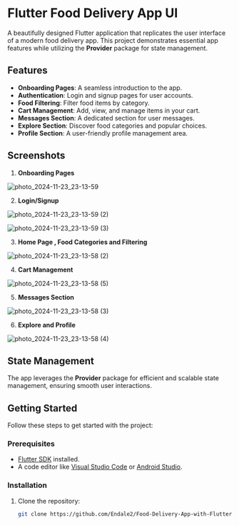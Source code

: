 # Flutter Food Delivery App UI

A beautifully designed Flutter application that replicates the user interface of a modern food delivery app. This project demonstrates essential app features while utilizing the **Provider** package for state management.

## Features

- **Onboarding Pages**: A seamless introduction to the app.
- **Authentication**: Login and signup pages for user accounts.
- **Food Filtering**: Filter food items by category.
- **Cart Management**: Add, view, and manage items in your cart.
- **Messages Section**: A dedicated section for user messages.
- **Explore Section**: Discover food categories and popular choices.
- **Profile Section**: A user-friendly profile management area.

## Screenshots


1. **Onboarding Pages**

![photo_2024-11-23_23-13-59](https://github.com/user-attachments/assets/2d7315d8-c3fe-4029-9177-12f75589908e)



2. **Login/Signup**

![photo_2024-11-23_23-13-59 (2)](https://github.com/user-attachments/assets/2e6968e1-64b8-4263-99a0-0a07968252e1)

![photo_2024-11-23_23-13-59 (3)](https://github.com/user-attachments/assets/c3895766-9178-4b55-9411-7ee6d7f1c2bc)



3. **Home Page , Food Categories and Filtering**

![photo_2024-11-23_23-13-58 (2)](https://github.com/user-attachments/assets/3e62d563-5825-4b15-a3ba-7b10275e3452)

4. **Cart Management**


![photo_2024-11-23_23-13-58 (5)](https://github.com/user-attachments/assets/26e2cba2-a7d4-46a0-9625-f69e3909af6a)


5. **Messages Section**

![photo_2024-11-23_23-13-58 (3)](https://github.com/user-attachments/assets/1e394efb-65e2-4c81-9583-2db933d81262)




6. **Explore and Profile**

![photo_2024-11-23_23-13-58 (4)](https://github.com/user-attachments/assets/f8d3a64c-32ec-4bcb-be25-bd07ddcb2f18)


## State Management

The app leverages the **Provider** package for efficient and scalable state management, ensuring smooth user interactions.

## Getting Started

Follow these steps to get started with the project:

### Prerequisites
- [Flutter SDK](https://flutter.dev/docs/get-started/install) installed.
- A code editor like [Visual Studio Code](https://code.visualstudio.com/) or [Android Studio](https://developer.android.com/studio).

### Installation
1. Clone the repository:
   ```bash
   git clone https://github.com/Endale2/Food-Delivery-App-with-Flutter-and-Provider.git
